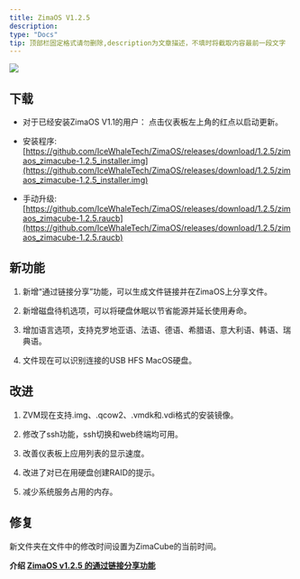 ```yaml
---
title: ZimaOS V1.2.5
description: 
type: "Docs"
tip: 顶部栏固定格式请勿删除,description为文章描述，不填时将截取内容最前一段文字
---
```

![](https://manage.icewhale.io/api/static/docs/1730184763693_image.png)

## 下载
- 对于已经安装ZimaOS V1.1的用户：
点击仪表板左上角的红点以启动更新。
- 安装程序: [https://github.com/IceWhaleTech/ZimaOS/releases/download/1.2.5/zimaos_zimacube-1.2.5_installer.img](https://github.com/IceWhaleTech/ZimaOS/releases/download/1.2.5/zimaos_zimacube-1.2.5_installer.img)

- 手动升级: [https://github.com/IceWhaleTech/ZimaOS/releases/download/1.2.5/zimaos_zimacube-1.2.5.raucb](https://github.com/IceWhaleTech/ZimaOS/releases/download/1.2.5/zimaos_zimacube-1.2.5.raucb)

## 新功能
1. 新增“通过链接分享”功能，可以生成文件链接并在ZimaOS上分享文件。

2. 新增磁盘待机选项，可以将硬盘休眠以节省能源并延长使用寿命。

3. 增加语言选项，支持克罗地亚语、法语、德语、希腊语、意大利语、韩语、瑞典语。

4. 文件现在可以识别连接的USB HFS MacOS硬盘。

## 改进
1. ZVM现在支持.img、.qcow2、.vmdk和.vdi格式的安装镜像。

2. 修改了ssh功能，ssh切换和web终端均可用。

3. 改善仪表板上应用列表的显示速度。

4. 改进了对已在用硬盘创建RAID的提示。

5. 减少系统服务占用的内存。

## 修复

新文件夹在文件中的修改时间设置为ZimaCube的当前时间。

**介绍 [ZimaOS v1.2.5 的通过链接分享功能](https://www.youtube.com/watch?v=b6oyZNQendw)**